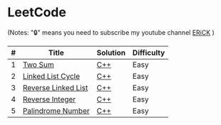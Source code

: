 # LeetCode
(Notes: "🔒" means you need to subscribe my youtube channel [ERiCK](https://www.youtube.com/channel/UCbUjGQ_5IpyrylzplVZKB9w) )


| # | Title | Solution | Difficulty |
|---| ----- | -------- | ---------- |
|1|[Two Sum](https://leetcode.com/problems/two-sum/)| [C++](Two-Sum.cpp)|Easy|
|2|[Linked List Cycle](https://leetcode.com/problems/linked-list-cycle/)| [C++](Linked-List-Cycle.cpp)|Easy|
|3|[Reverse Linked List](https://leetcode.com/problems/reverse-linked-list/)| [C++](Reverse-Linked-List.cpp)|Easy|
|4|[Reverse Integer](https://leetcode.com/problems/reverse-integer/)| [C++](Reverse-Integer.cpp)|Easy|
|5|[Palindrome Number](https://leetcode.com/problems/palindrome-number/)| [C++](Palindrome-Number.cpp)|Easy|
